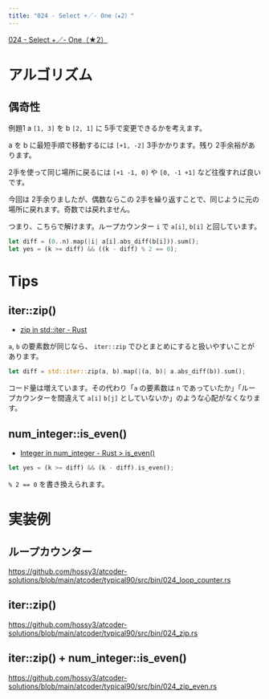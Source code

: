 ```yaml
---
title: "024 - Select +／- One（★2）"
---
```


[024 \- Select \+／\- One（★2）](https://atcoder.jp/contests/typical90/tasks/typical90_x)


# アルゴリズム

## 偶奇性

例題1 a `[1, 3]` を b `[2, 1]` に 5手で変更できるかを考えます。

a を b に最短手順で移動するには `[+1, -2]` 3手かかります。残り 2手余裕があります。

2手を使って同じ場所に戻るには `[+1 -1, 0]` や `[0, -1 +1]` など往復すれば良いです。

今回は 2手余りましたが、偶数ならこの 2手を繰り返すことで、同じように元の場所に戻れます。奇数では戻れません。

つまり、こちらで解けます。ループカウンター `i` で `a[i]`, `b[i]` と回しています。

```rust
let diff = (0..n).map(|i| a[i].abs_diff(b[i])).sum();
let yes = (k >= diff) && ((k - diff) % 2 == 0);
```

# Tips

## iter::zip()

* [zip in std::iter \- Rust](https://doc.rust-lang.org/std/iter/fn.zip.html)

`a`, `b` の要素数が同じなら、 `iter::zip` でひとまとめにすると扱いやすいことがあります。

```rust
let diff = std::iter::zip(a, b).map(|(a, b)| a.abs_diff(b)).sum();
```

コード量は増えています。その代わり「`a` の要素数は `n` であっていたか」「ループカウンターを間違えて `a[i]` `b[j]` としていないか」のような心配がなくなります。

## num_integer::is_even()

* [Integer in num\_integer \- Rust > is_even()](https://docs.rs/num-integer/latest/num_integer/trait.Integer.html#tymethod.is_even)

```rust
let yes = (k >= diff) && (k - diff).is_even();
```

`% 2 == 0` を書き換えられます。


# 実装例

## ループカウンター
https://github.com/hossy3/atcoder-solutions/blob/main/atcoder/typical90/src/bin/024_loop_counter.rs

## iter::zip()
https://github.com/hossy3/atcoder-solutions/blob/main/atcoder/typical90/src/bin/024_zip.rs

## iter::zip() + num_integer::is_even() 
https://github.com/hossy3/atcoder-solutions/blob/main/atcoder/typical90/src/bin/024_zip_even.rs
